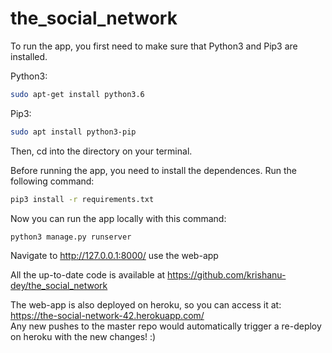 # the_social_network

To run the app, you first need to make sure that Python3 and Pip3 are installed.     
  
Python3:  
```sh
sudo apt-get install python3.6  
```
Pip3:  
```sh
sudo apt install python3-pip  
```  
  
Then, cd into the directory on your terminal.  
  
Before running the app, you need to install the dependences. Run the following command:  
```sh  
pip3 install -r requirements.txt  
```   
Now you can run the app locally with this command:  
```sh  
python3 manage.py runserver  
```  
Navigate to http://127.0.0.1:8000/ use the web-app  
  
  
All the up-to-date code is available at https://github.com/krishanu-dey/the_social_network  
  
The web-app is also deployed on heroku, so you can access it at: https://the-social-network-42.herokuapp.com/  
Any new pushes to the master repo would automatically trigger a re-deploy on heroku with the new changes! :)
